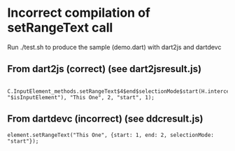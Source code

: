 # Incorrect compilation of setRangeText call
Run ./test.sh to produce the sample (demo.dart) with dart2js and dartdevc

## From dart2js (correct) (see dart2jsresult.js)
      C.InputElement_methods.setRangeText$4$end$selectionMode$start(H.interceptedTypeCheck(t1, "$isInputElement"), "This One", 2, "start", 1);

## From dartdevc (incorrect) (see ddcresult.js)
    element.setRangeText("This One", {start: 1, end: 2, selectionMode: "start"});

